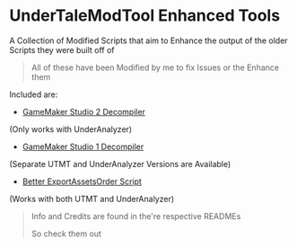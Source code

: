 # UnderTaleModTool Enhanced Tools
A Collection of Modified Scripts that aim to Enhance the output of the older Scripts they were built off of
> All of these have been Modified by me to fix Issues or the Enhance them

Included are:

- [GameMaker Studio 2 Decompiler](https://github.com/burnedpopcorn/UTMT-Enhanced-Tools/blob/main/GMS2_Decompiler_FIXED)

(Only works with UnderAnalyzer)
- [GameMaker Studio 1 Decompiler](https://github.com/burnedpopcorn/UTMT-Enhanced-Tools/tree/main/Export2GMS1FIXED)

(Separate UTMT and UnderAnalyzer Versions are Available)
- [Better ExportAssetsOrder Script](https://github.com/burnedpopcorn/UTMT-Enhanced-Tools/tree/main/BetterExportAssetsOrder)

(Works with both UTMT and UnderAnalyzer)

> Info and Credits are found in the're respective READMEs
> 
> So check them out
